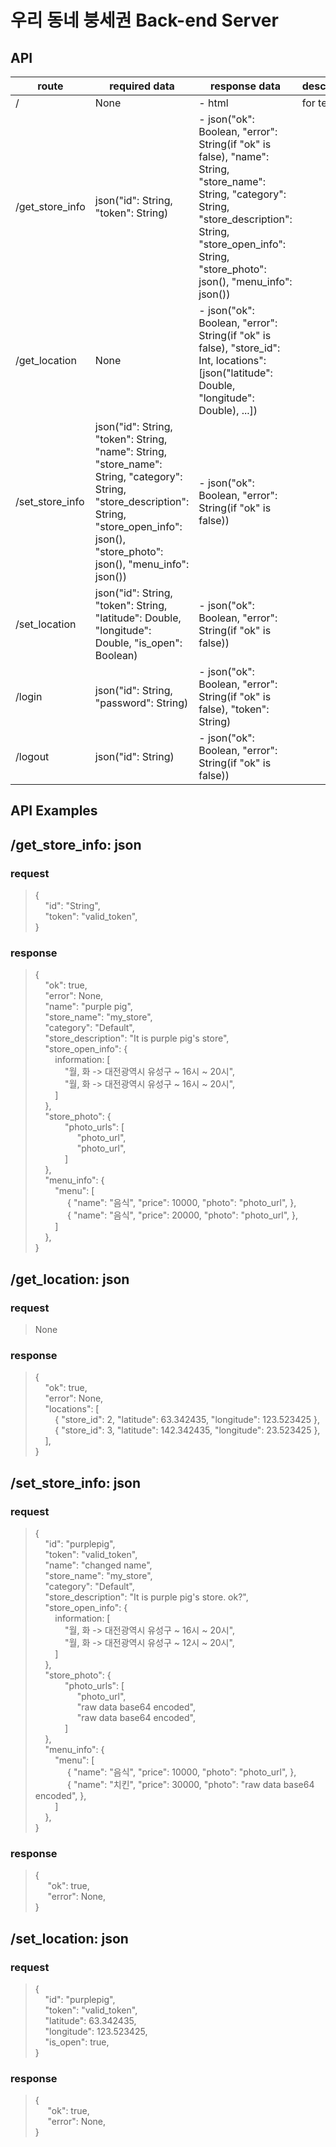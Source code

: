 # 우리 동네 붕세권 Back-end Server


## API
| route           | required data                                                                                                                                                                                     | response data                                                                                                                                                                                                          | description |
|-----------------|---------------------------------------------------------------------------------------------------------------------------------------------------------------------------------------------------|------------------------------------------------------------------------------------------------------------------------------------------------------------------------------------------------------------------------|-------------|
| /               | None                                                                                                                                                                                              | - html                                                                                                                                                                                                                 | for test    |
| /get_store_info | json("id": String, "token": String)                                                                                                                                                               | - json("ok": Boolean, "error": String(if "ok" is false), "name": String, "store_name": String, "category": String, "store_description": String, "store_open_info": String, "store_photo": json(), "menu_info": json()) |             |
| /get_location   | None                                                                                                                                                                                              | - json("ok": Boolean, "error": String(if "ok" is false), "store_id": Int, locations": [json("latitude": Double, "longitude": Double), ...])                                                                            |             |
| /set_store_info | json("id": String, "token": String, "name": String, "store_name": String, "category": String, "store_description": String, "store_open_info": json(), "store_photo": json(), "menu_info": json()) | - json("ok": Boolean, "error": String(if "ok" is false))                                                                                                                                                               |             |
| /set_location   | json("id": String, "token": String, "latitude": Double, "longitude": Double, "is_open": Boolean)                                                                                                  | - json("ok": Boolean, "error": String(if "ok" is false))                                                                                                                                                               |             |
| /login          | json("id": String, "password": String)                                                                                                                                                            | - json("ok": Boolean, "error": String(if "ok" is false), "token": String)                                                                                                                                              |             |
| /logout         | json("id": String)                                                                                                                                                                                | - json("ok": Boolean, "error": String(if "ok" is false))                                                                                                                                                               |             |


## API Examples

## /get_store_info: json

### request
> { <br>
> &nbsp;&nbsp;&nbsp;&nbsp;"id": "String", <br>
> &nbsp;&nbsp;&nbsp;&nbsp;"token": "valid_token", <br>
> }

### response
> { <br>
> &nbsp;&nbsp;&nbsp;&nbsp;"ok": true, <br>
> &nbsp;&nbsp;&nbsp;&nbsp;"error": None, <br>
> &nbsp;&nbsp;&nbsp;&nbsp;"name": "purple pig", <br>
> &nbsp;&nbsp;&nbsp;&nbsp;"store_name": "my_store", <br>
> &nbsp;&nbsp;&nbsp;&nbsp;"category": "Default", <br>
> &nbsp;&nbsp;&nbsp;&nbsp;"store_description": "It is purple pig's store", <br>
> &nbsp;&nbsp;&nbsp;&nbsp;"store_open_info": { <br>
> &nbsp;&nbsp;&nbsp;&nbsp;&nbsp;&nbsp;&nbsp;&nbsp;information: [<br>
> &nbsp;&nbsp;&nbsp;&nbsp;&nbsp;&nbsp;&nbsp;&nbsp;&nbsp;&nbsp;&nbsp;&nbsp;"월, 화 -> 대전광역시 유성구 ~ 16시 ~ 20시", <br>
> &nbsp;&nbsp;&nbsp;&nbsp;&nbsp;&nbsp;&nbsp;&nbsp;&nbsp;&nbsp;&nbsp;&nbsp;"월, 화 -> 대전광역시 유성구 ~ 16시 ~ 20시", <br>
> &nbsp;&nbsp;&nbsp;&nbsp;&nbsp;&nbsp;&nbsp;&nbsp;] <br>
> &nbsp;&nbsp;&nbsp;&nbsp;}, <br>
> &nbsp;&nbsp;&nbsp;&nbsp;"store_photo": { <br>
> &nbsp;&nbsp;&nbsp;&nbsp;&nbsp;&nbsp;&nbsp;&nbsp;&nbsp;&nbsp;&nbsp;&nbsp;"photo_urls": [<br>
> &nbsp;&nbsp;&nbsp;&nbsp;&nbsp;&nbsp;&nbsp;&nbsp;&nbsp;&nbsp;&nbsp;&nbsp;&nbsp;&nbsp;&nbsp;&nbsp; "photo_url", <br>
> &nbsp;&nbsp;&nbsp;&nbsp;&nbsp;&nbsp;&nbsp;&nbsp;&nbsp;&nbsp;&nbsp;&nbsp;&nbsp;&nbsp;&nbsp;&nbsp; "photo_url", <br>
> &nbsp;&nbsp;&nbsp;&nbsp;&nbsp;&nbsp;&nbsp;&nbsp;&nbsp;&nbsp;&nbsp;&nbsp;] <br>
> &nbsp;&nbsp;&nbsp;&nbsp;}, <br>
> &nbsp;&nbsp;&nbsp;&nbsp;"menu_info": { <br>
> &nbsp;&nbsp;&nbsp;&nbsp;&nbsp;&nbsp;&nbsp;&nbsp;"menu": [ <br>
> &nbsp;&nbsp;&nbsp;&nbsp;&nbsp;&nbsp;&nbsp;&nbsp;&nbsp;&nbsp;&nbsp;&nbsp; { "name": "음식", "price": 10000, "photo": "photo_url", }, <br>
> &nbsp;&nbsp;&nbsp;&nbsp;&nbsp;&nbsp;&nbsp;&nbsp;&nbsp;&nbsp;&nbsp;&nbsp; { "name": "음식", "price": 20000, "photo": "photo_url", }, <br> 
> &nbsp;&nbsp;&nbsp;&nbsp;&nbsp;&nbsp;&nbsp;&nbsp;] <br>
> &nbsp;&nbsp;&nbsp;&nbsp;}, <br>
> }


## /get_location: json

### request
> None

### response
> { <br>
> &nbsp;&nbsp;&nbsp;&nbsp;"ok": true, <br>
> &nbsp;&nbsp;&nbsp;&nbsp;"error": None, <br>
> &nbsp;&nbsp;&nbsp;&nbsp;"locations": [ <br>
> &nbsp;&nbsp;&nbsp;&nbsp;&nbsp;&nbsp;&nbsp;&nbsp;{ "store_id": 2, "latitude": 63.342435, "longitude": 123.523425 }, <br>
> &nbsp;&nbsp;&nbsp;&nbsp;&nbsp;&nbsp;&nbsp;&nbsp;{ "store_id": 3, "latitude": 142.342435, "longitude": 23.523425 }, <br>
> &nbsp;&nbsp;&nbsp;&nbsp;], <br>
> }


## /set_store_info: json

### request
> { <br>
> &nbsp;&nbsp;&nbsp;&nbsp;"id": "purplepig", <br>
> &nbsp;&nbsp;&nbsp;&nbsp;"token": "valid_token", <br>
> &nbsp;&nbsp;&nbsp;&nbsp;"name": "changed name", <br>
> &nbsp;&nbsp;&nbsp;&nbsp;"store_name": "my_store", <br>
> &nbsp;&nbsp;&nbsp;&nbsp;"category": "Default", <br>
> &nbsp;&nbsp;&nbsp;&nbsp;"store_description": "It is purple pig's store. ok?", <br>
> &nbsp;&nbsp;&nbsp;&nbsp;"store_open_info": { <br>
> &nbsp;&nbsp;&nbsp;&nbsp;&nbsp;&nbsp;&nbsp;&nbsp;information: [<br>
> &nbsp;&nbsp;&nbsp;&nbsp;&nbsp;&nbsp;&nbsp;&nbsp;&nbsp;&nbsp;&nbsp;&nbsp;"월, 화 -> 대전광역시 유성구 ~ 16시 ~ 20시", <br>
> &nbsp;&nbsp;&nbsp;&nbsp;&nbsp;&nbsp;&nbsp;&nbsp;&nbsp;&nbsp;&nbsp;&nbsp;"월, 화 -> 대전광역시 유성구 ~ 12시 ~ 20시", <br>
> &nbsp;&nbsp;&nbsp;&nbsp;&nbsp;&nbsp;&nbsp;&nbsp;] <br>
> &nbsp;&nbsp;&nbsp;&nbsp;}, <br>
> &nbsp;&nbsp;&nbsp;&nbsp;"store_photo": { <br>
> &nbsp;&nbsp;&nbsp;&nbsp;&nbsp;&nbsp;&nbsp;&nbsp;&nbsp;&nbsp;&nbsp;&nbsp;"photo_urls": [<br>
> &nbsp;&nbsp;&nbsp;&nbsp;&nbsp;&nbsp;&nbsp;&nbsp;&nbsp;&nbsp;&nbsp;&nbsp;&nbsp;&nbsp;&nbsp;&nbsp; "photo_url", <br>
> &nbsp;&nbsp;&nbsp;&nbsp;&nbsp;&nbsp;&nbsp;&nbsp;&nbsp;&nbsp;&nbsp;&nbsp;&nbsp;&nbsp;&nbsp;&nbsp; "raw data base64 encoded", <br>
> &nbsp;&nbsp;&nbsp;&nbsp;&nbsp;&nbsp;&nbsp;&nbsp;&nbsp;&nbsp;&nbsp;&nbsp;&nbsp;&nbsp;&nbsp;&nbsp; "raw data base64 encoded", <br>
> &nbsp;&nbsp;&nbsp;&nbsp;&nbsp;&nbsp;&nbsp;&nbsp;&nbsp;&nbsp;&nbsp;&nbsp;] <br>
> &nbsp;&nbsp;&nbsp;&nbsp;}, <br>
> &nbsp;&nbsp;&nbsp;&nbsp;"menu_info": { <br>
> &nbsp;&nbsp;&nbsp;&nbsp;&nbsp;&nbsp;&nbsp;&nbsp;"menu": [ <br>
> &nbsp;&nbsp;&nbsp;&nbsp;&nbsp;&nbsp;&nbsp;&nbsp;&nbsp;&nbsp;&nbsp;&nbsp; { "name": "음식", "price": 10000, "photo": "photo_url", }, <br>
> &nbsp;&nbsp;&nbsp;&nbsp;&nbsp;&nbsp;&nbsp;&nbsp;&nbsp;&nbsp;&nbsp;&nbsp; { "name": "치킨", "price": 30000, "photo": "raw data base64 encoded", }, <br>
> &nbsp;&nbsp;&nbsp;&nbsp;&nbsp;&nbsp;&nbsp;&nbsp;] <br>
> &nbsp;&nbsp;&nbsp;&nbsp;}, <br>
> }

### response
> { <br>
> &nbsp;&nbsp;&nbsp;&nbsp; "ok": true, <br>
> &nbsp;&nbsp;&nbsp;&nbsp; "error": None, <br>
> }

## /set_location: json

### request
> { <br>
> &nbsp;&nbsp;&nbsp;&nbsp;"id": "purplepig", <br>
> &nbsp;&nbsp;&nbsp;&nbsp;"token": "valid_token", <br>
> &nbsp;&nbsp;&nbsp;&nbsp;"latitude": 63.342435, <br>
> &nbsp;&nbsp;&nbsp;&nbsp;"longitude": 123.523425, <br>
> &nbsp;&nbsp;&nbsp;&nbsp;"is_open": true, <br>
> }

### response
> { <br>
> &nbsp;&nbsp;&nbsp;&nbsp; "ok": true, <br>
> &nbsp;&nbsp;&nbsp;&nbsp; "error": None, <br>
> }
